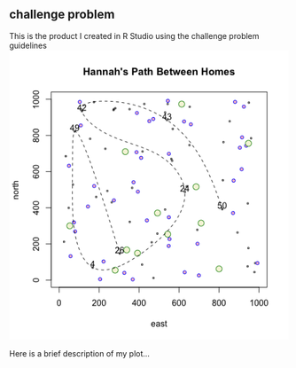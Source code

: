 ## challenge problem 

This is the product I created in R Studio using the challenge problem guidelines
![](challengeproblemplot.png)


Here is a brief description of my plot...
